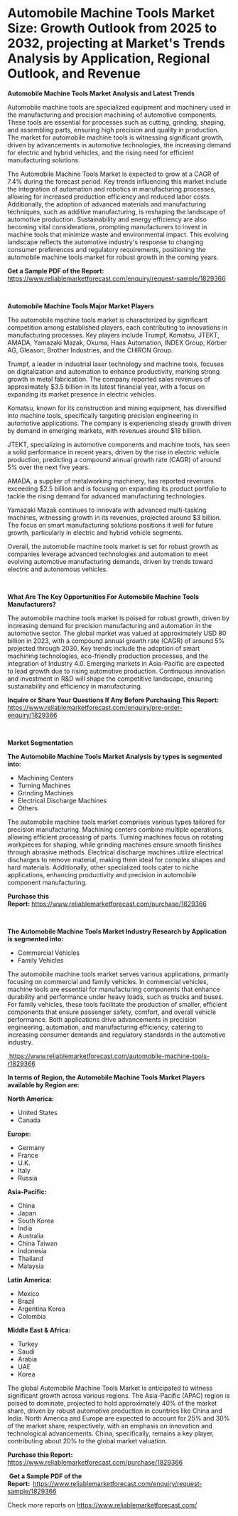 <p><h1>Automobile Machine Tools Market Size: Growth Outlook from 2025 to 2032, projecting at Market's Trends Analysis by Application, Regional Outlook, and Revenue</h1></p><p><strong>Automobile Machine Tools Market Analysis and Latest Trends</strong></p>
<p><p>Automobile machine tools are specialized equipment and machinery used in the manufacturing and precision machining of automotive components. These tools are essential for processes such as cutting, grinding, shaping, and assembling parts, ensuring high precision and quality in production. The market for automobile machine tools is witnessing significant growth, driven by advancements in automotive technologies, the increasing demand for electric and hybrid vehicles, and the rising need for efficient manufacturing solutions.</p><p>The Automobile Machine Tools Market is expected to grow at a CAGR of 7.4% during the forecast period. Key trends influencing this market include the integration of automation and robotics in manufacturing processes, allowing for increased production efficiency and reduced labor costs. Additionally, the adoption of advanced materials and manufacturing techniques, such as additive manufacturing, is reshaping the landscape of automotive production. Sustainability and energy efficiency are also becoming vital considerations, prompting manufacturers to invest in machine tools that minimize waste and environmental impact. This evolving landscape reflects the automotive industry's response to changing consumer preferences and regulatory requirements, positioning the automobile machine tools market for robust growth in the coming years.</p></p>
<p><strong>Get a Sample PDF of the Report:&nbsp;</strong> <a href="https://www.reliablemarketforecast.com/enquiry/request-sample/1829366?utm_campaign=3176&utm_medium=2&utm_source=Github&utm_content=ia&utm_term=12042025&utm_id=automobile-machine-tools">https://www.reliablemarketforecast.com/enquiry/request-sample/1829366</a></p>
<p>&nbsp;</p>
<p><strong>Automobile Machine Tools Major Market Players</strong></p>
<p><p>The automobile machine tools market is characterized by significant competition among established players, each contributing to innovations in manufacturing processes. Key players include Trumpf, Komatsu, JTEKT, AMADA, Yamazaki Mazak, Okuma, Haas Automation, INDEX Group, Körber AG, Gleason, Brother Industries, and the CHIRON Group. </p><p>Trumpf, a leader in industrial laser technology and machine tools, focuses on digitalization and automation to enhance productivity, marking strong growth in metal fabrication. The company reported sales revenues of approximately $3.5 billion in its latest financial year, with a focus on expanding its market presence in electric vehicles.</p><p>Komatsu, known for its construction and mining equipment, has diversified into machine tools, specifically targeting precision engineering in automotive applications. The company is experiencing steady growth driven by demand in emerging markets, with revenues around $18 billion.</p><p>JTEKT, specializing in automotive components and machine tools, has seen a solid performance in recent years, driven by the rise in electric vehicle production, predicting a compound annual growth rate (CAGR) of around 5% over the next five years. </p><p>AMADA, a supplier of metalworking machinery, has reported revenues exceeding $2.5 billion and is focusing on expanding its product portfolio to tackle the rising demand for advanced manufacturing technologies.</p><p>Yamazaki Mazak continues to innovate with advanced multi-tasking machines, witnessing growth in its revenues, projected around $3 billion. The focus on smart manufacturing solutions positions it well for future growth, particularly in electric and hybrid vehicle segments.</p><p>Overall, the automobile machine tools market is set for robust growth as companies leverage advanced technologies and automation to meet evolving automotive manufacturing demands, driven by trends toward electric and autonomous vehicles.</p></p>
<p>&nbsp;</p>
<p><strong>What Are The Key Opportunities For Automobile Machine Tools Manufacturers?</strong></p>
<p><p>The automobile machine tools market is poised for robust growth, driven by increasing demand for precision manufacturing and automation in the automotive sector. The global market was valued at approximately USD 80 billion in 2023, with a compound annual growth rate (CAGR) of around 5% projected through 2030. Key trends include the adoption of smart machining technologies, eco-friendly production processes, and the integration of Industry 4.0. Emerging markets in Asia-Pacific are expected to lead growth due to rising automotive production. Continuous innovation and investment in R&D will shape the competitive landscape, ensuring sustainability and efficiency in manufacturing.</p></p>
<p><strong>Inquire or Share Your Questions If Any Before Purchasing This Report:</strong> <a href="https://www.reliablemarketforecast.com/enquiry/pre-order-enquiry/1829366?utm_campaign=3176&utm_medium=2&utm_source=Github&utm_content=ia&utm_term=12042025&utm_id=automobile-machine-tools">https://www.reliablemarketforecast.com/enquiry/pre-order-enquiry/1829366</a></p>
<p>&nbsp;</p>
<p><strong>Market Segmentation</strong></p>
<p><strong>The Automobile Machine Tools Market Analysis by types is segmented into:</strong></p>
<p><ul><li>Machining Centers</li><li>Turning Machines</li><li>Grinding Machines</li><li>Electrical Discharge Machines</li><li>Others</li></ul></p>
<p><p>The automobile machine tools market comprises various types tailored for precision manufacturing. Machining centers combine multiple operations, allowing efficient processing of parts. Turning machines focus on rotating workpieces for shaping, while grinding machines ensure smooth finishes through abrasive methods. Electrical discharge machines utilize electrical discharges to remove material, making them ideal for complex shapes and hard materials. Additionally, other specialized tools cater to niche applications, enhancing productivity and precision in automobile component manufacturing.</p></p>
<p><strong>Purchase this Report:&nbsp;</strong><a href="https://www.reliablemarketforecast.com/purchase/1829366?utm_campaign=3176&utm_medium=2&utm_source=Github&utm_content=ia&utm_term=12042025&utm_id=automobile-machine-tools">https://www.reliablemarketforecast.com/purchase/1829366</a></p>
<p>&nbsp;</p>
<p><strong>The Automobile Machine Tools Market Industry Research by Application is segmented into:</strong></p>
<p><ul><li>Commercial Vehicles</li><li>Family Vehicles</li></ul></p>
<p><p>The automobile machine tools market serves various applications, primarily focusing on commercial and family vehicles. In commercial vehicles, machine tools are essential for manufacturing components that enhance durability and performance under heavy loads, such as trucks and buses. For family vehicles, these tools facilitate the production of smaller, efficient components that ensure passenger safety, comfort, and overall vehicle performance. Both applications drive advancements in precision engineering, automation, and manufacturing efficiency, catering to increasing consumer demands and regulatory standards in the automotive industry.</p></p>
<p><a href="https://www.reliablemarketforecast.com/automobile-machine-tools-r1829366?utm_campaign=3176&utm_medium=2&utm_source=Github&utm_content=ia&utm_term=12042025&utm_id=automobile-machine-tools">&nbsp;https://www.reliablemarketforecast.com/automobile-machine-tools-r1829366</a></p>
<p><strong>In terms of Region, the Automobile Machine Tools Market Players available by Region are:</strong></p>
<p>
    <p> <strong> North America: </strong>
        <ul>
            <li>United States</li>
            <li>Canada</li>
        </ul>
        </p> 
    <p> <strong> Europe: </strong>
        <ul>
            <li>Germany</li>
            <li>France</li>
            <li>U.K.</li>
            <li>Italy</li>
            <li>Russia</li>
        </ul>
        </p> 
    <p> <strong> Asia-Pacific: </strong>
        <ul>
            <li>China</li>
            <li>Japan</li>
            <li>South Korea</li>
            <li>India</li>
            <li>Australia</li>
            <li>China Taiwan</li>
            <li>Indonesia</li>
            <li>Thailand</li>
            <li>Malaysia</li>
        </ul>
        </p> 
    <p> <strong> Latin America: </strong>
        <ul>
            <li>Mexico</li>
            <li>Brazil</li>
            <li>Argentina Korea</li>
            <li>Colombia</li>
        </ul>
        </p> 
    <p> <strong> Middle East & Africa: </strong>
        <ul>
            <li>Turkey</li>
            <li>Saudi</li>
            <li>Arabia</li>
            <li>UAE</li>
            <li>Korea</li>
        </ul>
    </p>
    </p>
<p><p>The global Automobile Machine Tools Market is anticipated to witness significant growth across various regions. The Asia-Pacific (APAC) region is poised to dominate, projected to hold approximately 40% of the market share, driven by robust automotive production in countries like China and India. North America and Europe are expected to account for 25% and 30% of the market share, respectively, with an emphasis on innovation and technological advancements. China, specifically, remains a key player, contributing about 20% to the global market valuation.</p></p>
<p><strong>Purchase this Report: </strong><a href="https://www.reliablemarketforecast.com/purchase/1829366?utm_campaign=3176&utm_medium=2&utm_source=Github&utm_content=ia&utm_term=12042025&utm_id=automobile-machine-tools">https://www.reliablemarketforecast.com/purchase/1829366</a></p>
<p>&nbsp;<strong>Get a Sample PDF of the Report:&nbsp;&nbsp;</strong><a href="https://www.reliablemarketforecast.com/enquiry/request-sample/1829366?utm_campaign=3176&utm_medium=2&utm_source=Github&utm_content=ia&utm_term=12042025&utm_id=automobile-machine-tools">https://www.reliablemarketforecast.com/enquiry/request-sample/1829366</a></p>
<p><strong></strong></p>
<p>Check more reports on <a href="https://www.reliablemarketforecast.com/?utm_campaign=3176&utm_medium=2&utm_source=Github&utm_content=ia&utm_term=12042025&utm_id=automobile-machine-tools">https://www.reliablemarketforecast.com/</a></p>